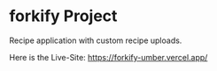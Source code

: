 # forkify Project

Recipe application with custom recipe uploads.

Here is the Live-Site: https://forkify-umber.vercel.app/
